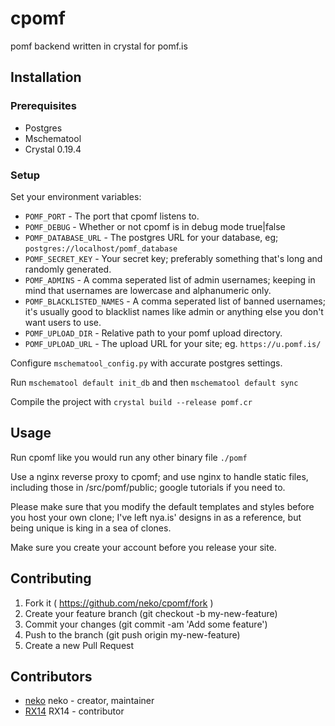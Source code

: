# cpomf

pomf backend written in crystal for pomf.is

## Installation

### Prerequisites
- Postgres
- Mschematool
- Crystal 0.19.4

### Setup
Set your environment variables:

- `POMF_PORT` - The port that cpomf listens to.
- `POMF_DEBUG` - Whether or not cpomf is in debug mode true|false
- `POMF_DATABASE_URL` - The postgres URL for your database, eg; `postgres://localhost/pomf_database`
- `POMF_SECRET_KEY` - Your secret key; preferably something that's long and randomly generated.
- `POMF_ADMINS` - A comma seperated list of admin usernames; keeping in mind that usernames are lowercase and alphanumeric only.
- `POMF_BLACKLISTED_NAMES` - A comma seperated list of banned usernames; it's usually good to blacklist names like admin or anything else you don't want users to use.
- `POMF_UPLOAD_DIR` - Relative path to your pomf upload directory.
- `POMF_UPLOAD_URL` - The upload URL for your site; eg. `https://u.pomf.is/`

Configure `mschematool_config.py` with accurate postgres settings.

Run `mschematool default init_db` and then `mschematool default sync`

Compile the project with `crystal build --release pomf.cr`

## Usage

Run cpomf like you would run any other binary file `./pomf`

Use a nginx reverse proxy to cpomf; and use nginx to handle static files, including those in /src/pomf/public; google tutorials if you need to.

Please make sure that you modify the default templates and styles before you host your own clone; I've left nya.is' designs in as a reference, but being unique is king in a sea of clones.

Make sure you create your account before you release your site.

## Contributing

1. Fork it ( https://github.com/neko/cpomf/fork )
2. Create your feature branch (git checkout -b my-new-feature)
3. Commit your changes (git commit -am 'Add some feature')
4. Push to the branch (git push origin my-new-feature)
5. Create a new Pull Request

## Contributors

- [neko](https://github.com/neko) neko - creator, maintainer
- [RX14](https://github.com/RX14) RX14 - contributor
